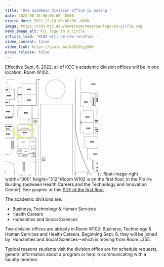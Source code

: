 ```yaml
---
title: 'One academic division office is moving '
date: 2022-08-16 00:00:00 -0500
expire_date: 2021-12-10 00:00:00 -0600
image: https://cdn.kcc.edu/newsroom/reverse-logo-in-circle.png
news_image_alt: KCC logo in a circle
article_lead: 'W102 will be new location '
video_content: false
video_link: https://youtu.be/4d2LkGjg5bM
press_release: false
---
```

Effective Sept. 6, 2022, all of KCC's academic division offices will be in one location: Room W102.

![](/uploads/2022/small-graphic-w102-location300x312.jpg){: .float-image-right width="300" height="312"}Room W102 is on the first floor, in the Prairie Building (between Health Careers and the Technology and Innovation Center). See graphic or this [PDF of the first floor](/uploads/2022/First-floor-5-22-highlightW102.pdf) .

The academic divisions are:

* Business, Technology & Human Services
* Health Careers
* Humanities and Social Sciences

Two division offices are already in Room W102: Business, Technology & Human Services and Health Careers. Beginning Sept. 6, they will be joined by &nbsp;Humanities and Social Sciences--which is moving from Room L355.

Typical reasons students visit the division office are for schedule requests, general information about a program or help in communicating with a faculty member.

&nbsp;

&nbsp;

&nbsp;

&nbsp;